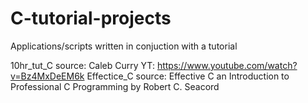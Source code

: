 # C-tutorial-projects
 Applications/scripts written in conjuction with a tutorial

10hr_tut_C source: Caleb Curry YT: https://www.youtube.com/watch?v=Bz4MxDeEM6k
Effectice_C source: Effective C an Introduction to Professional C Programming by Robert C. Seacord
